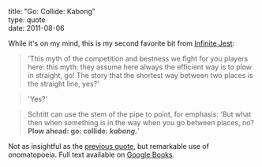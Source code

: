 title: "Go: Collide: Kabong"  
type: quote  
date: 2011-08-06

While it's on my mind, this is my second favorite bit from [Infinite Jest][inf]:

  [inf]: http://en.wikipedia.org/wiki/Infinite_Jest

  > 'This myth of the competition and bestness we fight for you players here:
  > this myth: they assume here always the efficient way is to plow in straight,
  > go! The story that the shortest way between two places is the straight line,
  > yes?'

  > 'Yes?'

  > Schtitt can use the stem of the pipe to point, for emphasis: 'But what then
  > when something is in the way when you go between places, no? **Plow ahead:
  > go: collide: _kabong._**'

Not as insightful as the [previous quote][cag], but remarkable use of
onomatopoeia. Full text available on [Google Books][gbk].

  [cag]: http://davidmade.com/posts/awareness-of-the-cage.html
  [gbk]: http://books.google.com/books?id=Nhe2yvx6hP8C&lpg=PT376&ots=K2GuVg-2sc&pg=PT198#v=onepage&q&f=false
